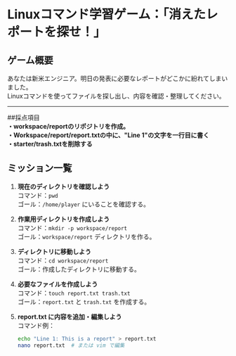 # Linuxコマンド学習ゲーム：「消えたレポートを探せ！」

## ゲーム概要
あなたは新米エンジニア。明日の発表に必要なレポートがどこかに紛れてしまいました。  
Linuxコマンドを使ってファイルを探し出し、内容を確認・整理してください。

---
##採点項目<br>
**・workspace/reportのリポジトリを作成。**<br>
**・Workspace/report/report.txtの中に、"Line 1"の文字を一行目に書く**<br>
**・starter/trash.txtを削除する**<br>

## ミッション一覧

1. **現在のディレクトリを確認しよう**  
   コマンド：`pwd`  
   ゴール：`/home/player` にいることを確認する。

2. **作業用ディレクトリを作成しよう**  
   コマンド：`mkdir -p workspace/report`  
   ゴール：`workspace/report` ディレクトリを作る。

3. **ディレクトリに移動しよう**  
   コマンド：`cd workspace/report`  
   ゴール：作成したディレクトリに移動する。

4. **必要なファイルを作成しよう**  
   コマンド：`touch report.txt trash.txt`  
   ゴール：`report.txt` と `trash.txt` を作成する。

5. **report.txt に内容を追加・編集しよう**  
   コマンド例：  
   ```bash
   echo "Line 1: This is a report" > report.txt
   nano report.txt  # または vim で編集


